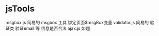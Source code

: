 # jsTools
msgbox.js  简易的 msgbox 工具  绑定页面$msgBox变量
validator.js  简易的 验证类 验证email 等  信息是否合法
ajax.js 如题